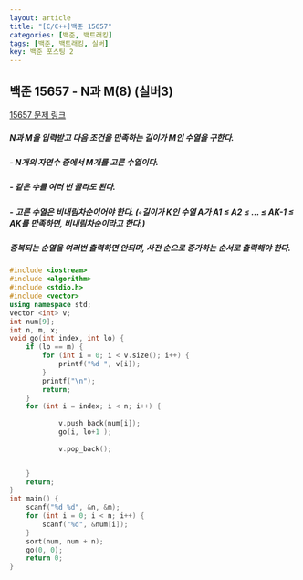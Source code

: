 ```yaml
---
layout: article
title: "[C/C++]백준 15657"
categories: [백준, 백트래킹]
tags: [백준, 백트래킹, 실버]
key: 백준 포스팅 2
---
```

## 백준 15657 - N과 M(8) (실버3)

[15657 문제 링크](https://www.acmicpc.net/problem/15657)

#####  N과 M을 입력받고 다음 조건을 만족하는 길이가 M인 수열을 구한다.

##### - N개의 자연수 중에서 M개를 고른 수열이다.

##### - 같은 수를 여러 번 골라도 된다.

##### - 고른 수열은 비내림차순이어야 한다. (◦길이가 K인 수열 A가 A1 ≤ A2 ≤ ... ≤ AK-1 ≤ AK를 만족하면, 비내림차순이라고 한다.)

#####  중복되는 순열을 여러번 출력하면 안되며, 사전 순으로 증가하는 순서로 출력해야 한다.

```cpp
#include <iostream>
#include <algorithm>
#include <stdio.h>
#include <vector>
using namespace std;
vector <int> v;
int num[9];
int n, m, x;
void go(int index, int lo) {
	if (lo == m) {
		for (int i = 0; i < v.size(); i++) {
			printf("%d ", v[i]);
		}
		printf("\n");
		return;
	}
	for (int i = index; i < n; i++) {
		
			v.push_back(num[i]);
			go(i, lo+1 );
			
			v.pop_back();


	}
	return;
}
int main() {
	scanf("%d %d", &n, &m);
	for (int i = 0; i < n; i++) {
		scanf("%d", &num[i]);
	}
	sort(num, num + n);
	go(0, 0);
	return 0;
}

```